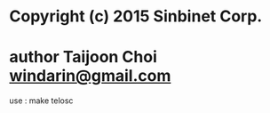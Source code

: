 # Copyright (c) 2015 Sinbinet Corp.
# 
# author Taijoon Choi <windarin@gmail.com>

use
		: make telosc
